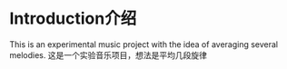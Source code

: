 # Introduction介绍

This is an experimental music project with the idea of averaging several melodies.
这是一个实验音乐项目，想法是平均几段旋律

